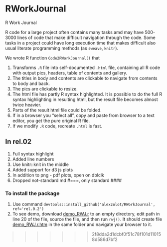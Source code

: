 RWorkJournal
============

R Work Journal

R code for a large project often contains many tasks  amd may have 500-3000 lines of code that make difficult navigation through the code. Some tasks in a project could have long execution time that makes difficult also usual  literate programming methods (as `sweave`, `knitr`).

We wrote R function `Code2RWorkJournal()` that

1.  Transforms  `.R` file into  self-documented  `.html` file, containing all R code with output pics, headers, table of contents and gallery. 
2.  The titles in body and contents are clickable to navigate from contents to body and back. 
3.  The pics are clickable to resize. 
4.  The html file has partly R syntax highlighted.  It is possible to do the full R syntax highlighting in resulting html, but the result file becomes almost twice heavier. 
5.  Parts of the result html file could be folded. 
6.  If in a browser you “select all”, copy and paste from browser to a text editor,   you get the pure original R file. 
7.  If we modify `.R` code,   recreate `.html` is fast. 


## In rel.02

1. Full syntax highlight
2. Added line numbers
3. Use knitr::knit in the middle
4. Added support for d3 js plots
5. In addition to png - pdf plots, open on dblclk
6. Dropped not-standard md #===, only standard  ####


### To install the package 

1. Use command `devtools::install_github('alexzolot/RWorkJournal', ref='rel.0.2')` 
2. To see demo, download [demo_RWJ.r](http://alexzolot.github.io/RWJ/demo_RWJ.r) to an empty directory, edit path in line 20 of the file, source the file, and then run `rwj()`. It should create file [demo_RWJ.r.htm](http://alexzolot.github.io/RWJ/demo_RWJ.r.htm) in the same folder and navigate your browser to it.


>>>>>>> 2f8dda2d1dcbf0f51c78f101d110158d586d7bf2
